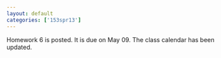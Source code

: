 ```yaml
---
layout: default
categories: ['153spr13']
---
```


Homework 6 is posted. It is due on May 09. The class calendar has been updated.
